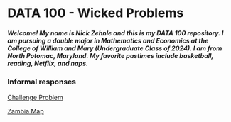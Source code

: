 # DATA 100 - Wicked Problems
##### Welcome! My name is Nick Zehnle and this is my DATA 100 repository. I am pursuing a double major in Mathematics and Economics at the College of William and Mary (Undergraduate Class of 2024). I am from North Potomac, Maryland. My favorite pastimes include basketball, reading, Netflix, and naps.  


### Informal responses
[Challenge Problem](https://nazehnle.github.io/DATA100/Challenge.html)

[Zambia Map](https://nazehnle.github.io/DATA100/zambia.html)
